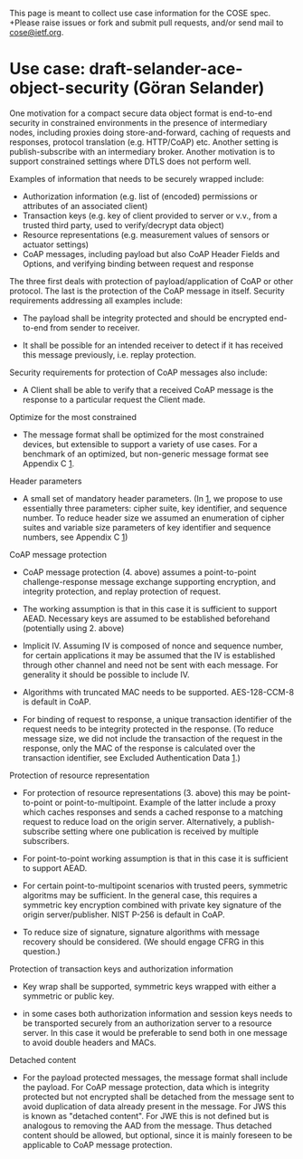 This page is meant to collect use case information for the COSE spec.
+Please raise issues or fork and submit pull requests, and/or send mail to [cose@ietf.org](mailto:cose@ietf.org?Subject=Use%20Cases).

# Use case: draft-selander-ace-object-security (Göran Selander)

One motivation for a compact secure data object format is end-to-end security in constrained environments in the presence of intermediary nodes, including proxies doing store-and-forward, caching of requests and responses, protocol translation (e.g. HTTP/CoAP) etc. Another setting is publish-subscribe with an intermediary broker. Another motivation is to support constrained settings where DTLS does not perform well.

Examples of information that needs to be securely wrapped include:

 *   Authorization information (e.g. list of (encoded) permissions or attributes of an associated client)
 *    Transaction keys (e.g. key of client provided to server or v.v., from a trusted third party, used to verify/decrypt data object)
 *   Resource representations (e.g. measurement values of sensors or actuator settings)
 *   CoAP messages, including payload but also CoAP Header Fields and Options, and verifying binding between request and response

The three first deals with protection of payload/application of CoAP or other protocol. The last is the protection of the CoAP message in itself. Security requirements addressing all examples include:

   * The payload shall be integrity protected and should be encrypted end-to-end from sender to receiver.

   * It shall be possible for an intended receiver to detect if it has received this message previously, i.e. replay protection.

Security requirements for protection of CoAP messages also include:

   * A Client shall be able to verify that a received CoAP message is the response to a particular request the Client made.


Optimize for the most constrained

   * The message format shall be optimized for the most constrained devices, but extensible to support a variety of use cases. For a benchmark of an optimized, but non-generic message format see Appendix C [1].

Header parameters

   * A small set of mandatory header parameters. (In [1], we propose to use essentially three parameters: cipher suite, key identifier, and sequence number. To reduce header size we assumed an enumeration of cipher suites and variable size parameters of key identifier and sequence numbers, see Appendix C [1])


CoAP message protection

   * CoAP message protection (4. above) assumes a point-to-point challenge-response message exchange supporting encryption, and integrity protection, and replay protection of request.

   * The working assumption is that in this case it is sufficient to support AEAD. Necessary keys are assumed to be established beforehand (potentially using 2. above)

   * Implicit IV. Assuming IV is composed of nonce and sequence number, for certain applications it may be assumed that the IV is established through other channel and need not be sent with each message. For generality it should be possible to include IV.

   * Algorithms with truncated MAC needs to be supported. AES-128-CCM-8 is default in CoAP.

   * For binding of request to response, a unique transaction identifier of the request needs to be integrity protected in the response. (To reduce message size, we did not include the transaction of the request in the response, only the MAC of the response is calculated over the transaction identifier, see Excluded Authentication Data [1].)


Protection of resource representation

   * For protection of resource representations (3. above) this may be point-to-point or point-to-multipoint. Example of the latter include a proxy which caches responses and sends a cached response to a matching request to reduce load on the origin server. Alternatively, a publish-subscribe setting where one publication is received by multiple subscribers.

   * For point-to-point working assumption is that in this case it is sufficient to support AEAD.
   * For certain point-to-multipoint scenarios with trusted peers, symmetric algoritms may be sufficient. In the general case, this requires a symmetric key encryption combined with private key signature of the origin server/publisher.  NIST P-256 is default in CoAP.

   * To reduce size of signature, signature algorithms with message recovery should be considered. (We should engage CFRG in this question.)


Protection of transaction keys and authorization information

   * Key wrap shall be supported, symmetric keys wrapped with either a symmetric or public key.

   * in some cases both authorization information and session keys needs to be transported securely from an authorization server to a resource server. In this case it would be preferable to send both in one message to avoid double headers and MACs.


Detached content

   * For the payload protected messages, the message format shall include the payload. For CoAP message protection, data which is integrity protected but not encrypted shall be detached from the message sent to avoid duplication of data already present in the message. For JWS this is known as "detached content". For JWE this is not defined but is analogous to removing the AAD from the message. Thus detached content should be allowed, but optional, since it is mainly foreseen to be applicable to CoAP message protection.


[1]: https://tools.ietf.org/html/draft-selander-ace-object-security
